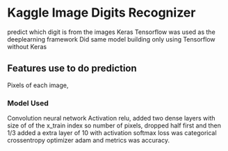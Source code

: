 # Kaggle Image Digits Recognizer

predict which digit is from the images
Keras Tensorflow was used as the deeplearning framework
Did same model building only using Tensorflow without Keras

## Features use to do prediction

Pixels of each image, 


### Model Used
Convolution neural network
Activation relu, added two dense layers with size of of the x_train index so number of pixels, dropped half first and then 1/3 added a extra layer of 10 with activation softmax
loss was categorical crossentropy optimizer adam and metrics was accuracy.
```
